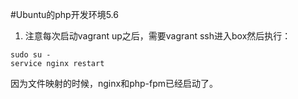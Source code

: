 #Ubuntu的php开发环境5.6

1. 注意每次启动vagrant up之后，需要vagrant ssh进入box然后执行：
```shell
sudo su -
service nginx restart
```
因为文件映射的时候，nginx和php-fpm已经启动了。